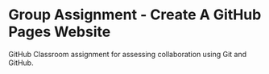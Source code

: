 # Group Assignment - Create A GitHub Pages Website

GitHub Classroom assignment for assessing collaboration using Git and GitHub.
